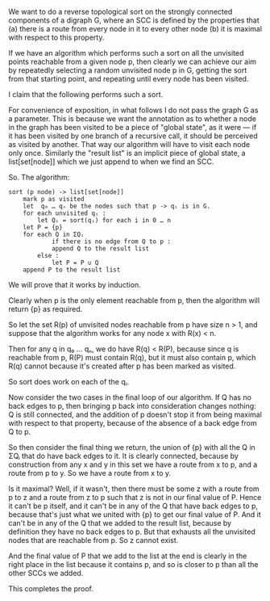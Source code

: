 We want to do a reverse topological sort on the strongly connected components of a digraph G, where an SCC is defined by the properties that (a) there is a route from every node in it to every other node (b) it is maximal with respect to this property.

If we have an algorithm which performs such a sort on all the unvisited points reachable from a given node p, then clearly we can achieve our aim by repeatedly selecting a random unvisited node p in G, getting the sort from that starting point, and repeating until every node has been visited.

I claim that the following performs such a sort.

For convenience of exposition, in what follows I do not pass the graph G as a parameter. This is because we want the annotation as to whether a node in the graph has been visited to be a piece of "global state", as it were — if it has been visited by one branch of a recursive call, it should be perceived as visited by another. That way our algorithm will have to visit each node only once. Similarly the "result list" is an implicit piece of global state, a list[set[node]] which we just append to when we find an SCC.

So. The algorithm:

```
sort (p node) -> list[set[node]]
	mark p as visited
	let  q₀ … qₙ be the nodes such that p -> qᵢ is in G.
	for each unvisited qᵢ :
		let Qᵢ = sort(qᵢ) for each i in 0 … n
	let P = {p}
	for each Q in ΣQᵢ
        	if there is no edge from Q to p :
			append Q to the result list
		else :
			let P = P ∪ Q
	append P to the result list
```

We will prove that it works by induction.

Clearly when p is the only element reachable from p, then the algorithm will return {p} as required.

So let the set R(p) of unvisited nodes reachable from p have size n > 1, and suppose that the algorithm works for any node x with R(x) < n.

Then for any q in q₀ … qₙ, we do have R(q) < R(P), because since q is reachable from p, R(P) must contain R(q), but it must also contain p, which R(q) cannot because it's created after p has been marked as visited.

So sort does work on each of the qᵢ.

Now consider the two cases in the final loop of our algorithm. If Q has no back edges to p, then bringing p back into consideration changes nothing: Q is still connected, and the addition of p doesn't stop it from being maximal with respect to that property, because of the absence of a back edge from Q to p.

So then consider the final thing we return, the union of {p} with all the Q in ΣQᵢ that do have back edges to it. It is clearly connected, because by construction from any x and y in this set we have a route from x to p, and a route from p to y. So we have a route from x to y.

Is it maximal? Well, if it wasn't, then there must be some z with a route from p to z and a route from z to p such that z is not in our final value of P. Hence it can't be p itself, and it can't be in any of the Q that have back edges to p, because that's just what we united with {p} to get our final value of P. And it can't be in any of the Q that we added to the result list, because by definition they have no back edges to p. But that exhausts all the unvisited nodes that are reachable from p. So z cannot exist.

And the final value of P that we add to the list at the end is clearly in the right place in the list because it contains p, and so is closer to p than all the other SCCs we added.

This completes the proof.
